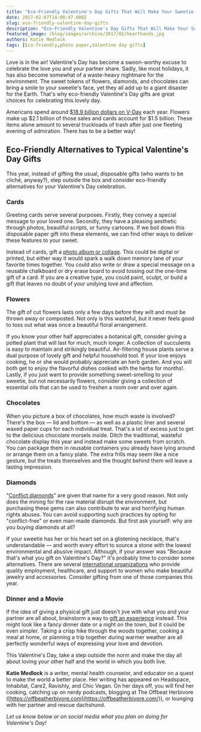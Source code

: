 ```yaml
---
title: "Eco-Friendly Valentine's Day Gifts That Will Make Your Sweetie Swoon"
date: 2017-02-07T14:00:47.000Z
slug: eco-friendly-valentine-day-gifts
description: "Eco-Friendly Valentine's Day Gifts That Will Make Your Sweetie Swoon"
featured_image: /blog/images/archive/2017/02/hearthands.jpg
authors: Katie Medlock
tags: [Eco-friendly,photo paper,Valentine day gifts]
---
```


Love is in the air! Valentine's Day has become a swoon-worthy excuse to celebrate the love you and your partner share. Sadly, like most holidays, it has also become somewhat of a waste-heavy nightmare for the environment. The sweet tokens of flowers, diamonds, and chocolates can bring a smile to your sweetie's face, yet they all add up to a giant disaster for the Earth. That's why eco-friendly Valentine's Day gifts are great choices for celebrating this lovely day.

Americans spend around [$18.9 billion dollars on V-Day](http://www.treehugger.com/economics/valentines-day-numbers-are-you-sitting-down.html) each year. Flowers make up $2.1 billion of those sales and cards account for $1.5 billion. These items alone amount to several truckloads of trash after just one fleeting evening of admiration. There has to be a better way!

## Eco-Friendly Alternatives to Typical Valentine's Day Gifts

This year, instead of gifting the usual, disposable gifts (who wants to be cliché, anyway?), step outside the box and consider eco-friendly alternatives for your Valentine's Day celebration.

### **Cards**

Greeting cards serve several purposes. Firstly, they convey a special message to your loved one. Secondly, they have a pleasing aesthetic through photos, beautiful scripts, or funny cartoons. If we boil down this disposable paper gift into these elements, we can find other ways to deliver these features to your sweet.

Instead of cards, gift a [photo album or collage](https://www.tomatoink.com/paper). This could be digital or printed, but either way it would spark a walk down memory lane of your favorite times together. You could also write or draw a special message on a reusable chalkboard or dry erase board to avoid tossing out the one-time gift of a card. If you are a creative type, you could paint, sculpt, or build a gift that leaves no doubt of your undying love and affection.

### **Flowers**

The gift of cut flowers lasts only a few days before they wilt and must be thrown away or composted. Not only is this wasteful, but it never feels good to toss out what was once a beautiful floral arrangement.

If you know your other half appreciates a botanical gift, consider giving a potted plant that will last for much, much longer. A collection of succulents is easy to maintain and strikingly beautiful. Air-filtering house plants serve a dual purpose of lovely gift and helpful household tool. If your love enjoys cooking, he or she would probably appreciate an herb garden. And you will both get to enjoy the flavorful dishes cooked with the herbs for months!. Lastly, if you just want to provide something sweet-smelling to your sweetie, but not necessarily flowers, consider giving a collection of essential oils that can be used to freshen a room over and over again.

### **Chocolates**

When you picture a box of chocolates, how much waste is involved? There's the box — lid and bottom — as well as a plastic liner and several waxed paper cups for each individual treat. That's a lot of excess just to get to the delicious chocolate morsels inside. Ditch the traditional, wasteful chocolate display this year and instead make some sweets from scratch. You can package them in reusable containers you already have lying around or arrange them on a fancy plate. The extra frills may seem like a nice gesture, but the treats themselves and the thought behind them will leave a lasting impression.

### **Diamonds**

"[Conflict diamonds](https://www.globalwitness.org/en/campaigns/conflict-diamonds/#more)" are given that name for a very good reason. Not only does the mining for the raw material disrupt the environment, but purchasing these gems can also contribute to war and horrifying human rights abuses. You can avoid supporting such practices by opting for "conflict-free" or even man-made diamonds. But first ask yourself: why are you buying diamonds at all?

If your sweetie has her or his heart set on a glistening necklace, that's understandable — and worth every effort to source a stone with the lowest environmental and abusive impact. Although, if your answer was "Because that's what you gift on Valentine's Day?" it's probably time to consider some alternatives. There are several [international organizations](http://www.thegoodtrade.com/features/fair-trade-jewelry) who provide quality employment, healthcare, and support to women who make beautiful jewelry and accessories. Consider gifting from one of those companies this year.

### **Dinner and a Movie**

If the idea of giving a physical gift just doesn't jive with what you and your partner are all about, brainstorm a way to [gift an experience](https://www.tomatoink.com/blog/posts/green-christmas.html) instead. This might look like a fancy dinner date or a night on the town, but it could be even simpler. Taking a crisp hike through the woods together, cooking a meal at home, or planning a trip together during warmer weather are all perfectly wonderful ways of expressing your love and devotion.

This Valentine's Day, take a step outside the norm and make the day all about loving your other half and the world in which you both live.

**Katie Medlock** is a writer, mental health counselor, and educator on a quest to make the world a better place. Her writing has appeared on Headspace, Inhabitat, Care2, Ravishly, and Chic Vegan. On her days off, you will find her cooking, catching up on nerdy podcasts, blogging at The Offbeat Herbivore ([https://offbeatherbivore.com](https://offbeatherbivore.com/)), or lounging with her partner and rescue dachshund.

_Let us know below or on social media what you plan on doing for Valentine's Day!_
